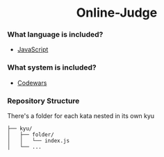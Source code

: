 <h1 align="center">Online-Judge</h1>

### What language is included?
- [JavaScript](https://zh.wikipedia.org/wiki/JavaScript)

### What system is included?
- [Codewars](https://www.codewars.com/)

### Repository Structure
There's a folder for each kata nested in its own kyu

```ascii
├── kyu/
│   ├── folder/
│   │   └── index.js
│   └── ...
```
